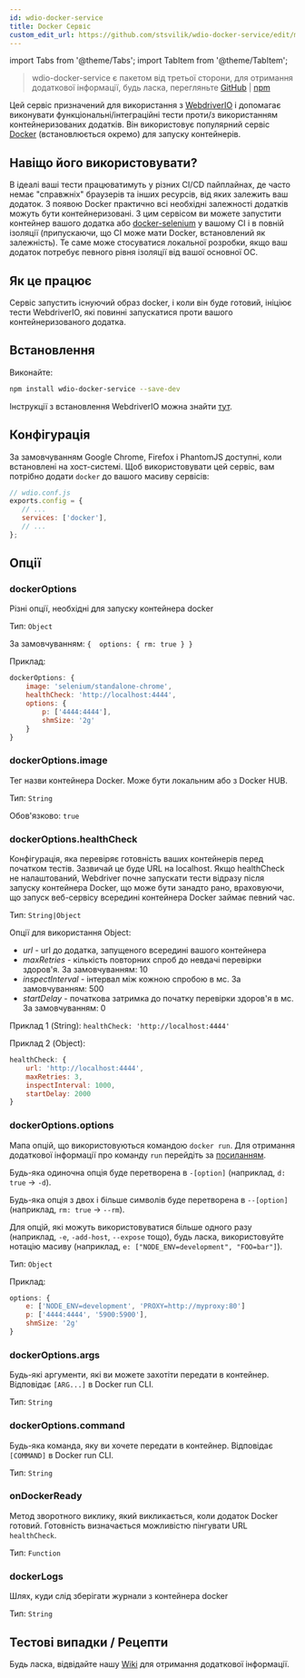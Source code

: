 ```yaml
---
id: wdio-docker-service
title: Docker Сервіс
custom_edit_url: https://github.com/stsvilik/wdio-docker-service/edit/master/README.md
---
```


import Tabs from '@theme/Tabs';
import TabItem from '@theme/TabItem';

> wdio-docker-service є пакетом від третьої сторони, для отримання додаткової інформації, будь ласка, перегляньте [GitHub](https://github.com/stsvilik/wdio-docker-service) | [npm](https://www.npmjs.com/package/wdio-docker-service)

Цей сервіс призначений для використання з [WebdriverIO](http://webdriver.io/) і допомагає виконувати функціональні/інтеграційні тести 
проти/з використанням контейнеризованих додатків. Він використовує популярний сервіс [Docker](https://www.docker.com/) (встановлюється окремо) для запуску контейнерів.

## Навіщо його використовувати?
В ідеалі ваші тести працюватимуть у різних CI/CD пайплайнах, де часто немає "справжніх" браузерів та інших ресурсів,
від яких залежить ваш додаток. З появою Docker практично всі необхідні залежності додатків можуть бути контейнеризовані.
З цим сервісом ви можете запустити контейнер вашого додатка або [docker-selenium](https://github.com/SeleniumHQ/docker-selenium) у вашому CI і в повній ізоляції
(припускаючи, що CI може мати Docker, встановлений як залежність). Те саме може стосуватися локальної розробки, якщо ваш додаток потребує певного рівня
ізоляції від вашої основної ОС.

## Як це працює
Сервіс запустить існуючий образ docker, і коли він буде готовий, ініціює тести WebdriverIO, які повинні запускатися проти вашого контейнеризованого додатка.

## Встановлення

Виконайте:

```bash
npm install wdio-docker-service --save-dev
```

Інструкції з встановлення WebdriverIO можна знайти [тут](https://webdriver.io/docs/gettingstarted).

## Конфігурація
За замовчуванням Google Chrome, Firefox і PhantomJS доступні, коли встановлені на хост-системі.
Щоб використовувати цей сервіс, вам потрібно додати `docker` до вашого масиву сервісів:

```javascript
// wdio.conf.js
exports.config = {
   // ...
   services: ['docker'],
   // ...
};
```

## Опції

### dockerOptions
Різні опції, необхідні для запуску контейнера docker

Тип: `Object`

За замовчуванням: `{ 
    options: {
        rm: true
    }
}`

Приклад:

```javascript
dockerOptions: {
    image: 'selenium/standalone-chrome',
    healthCheck: 'http://localhost:4444',
    options: {
        p: ['4444:4444'],
        shmSize: '2g'
    }
}
```

### dockerOptions.image
Тег назви контейнера Docker. Може бути локальним або з Docker HUB.

Тип: `String`

Обов'язково: `true`

### dockerOptions.healthCheck
Конфігурація, яка перевіряє готовність ваших контейнерів перед початком тестів. Зазвичай це буде URL на localhost.
Якщо healthCheck не налаштований, Webdriver почне запускати тести відразу після запуску контейнера Docker, що
може бути занадто рано, враховуючи, що запуск веб-сервісу всередині контейнера Docker займає певний час.

Тип: `String|Object`

Опції для використання Object:
- *url* - url до додатка, запущеного всередині вашого контейнера
- *maxRetries* - кількість повторних спроб до невдачі перевірки здоров'я. За замовчуванням: 10
- *inspectInterval* - інтервал між кожною спробою в мс. За замовчуванням: 500
- *startDelay* - початкова затримка до початку перевірки здоров'я в мс. За замовчуванням: 0

Приклад 1 (String): `healthCheck: 'http://localhost:4444'`

Приклад 2 (Object):

```javascript
healthCheck: {
    url: 'http://localhost:4444',
    maxRetries: 3,
    inspectInterval: 1000,
    startDelay: 2000
}
```

### dockerOptions.options
Мапа опцій, що використовуються командою `docker run`. Для отримання додаткової інформації про команду `run` перейдіть за [посиланням](https://docs.docker.com/edge/engine/reference/commandline/run/).

Будь-яка одиночна опція буде перетворена в `-[option]` (наприклад, `d: true` -> `-d`).

Будь-яка опція з двох і більше символів буде
перетворена в `--[option]` (наприклад, `rm: true` -> `--rm`).

Для опцій, які можуть використовуватися більше одного разу
(наприклад, `-e`, `-add-host`, `--expose` тощо), будь ласка, використовуйте нотацію масиву (наприклад, `e: ["NODE_ENV=development", "FOO=bar"]`).

Тип: `Object`

Приклад:

```javascript
options: {
    e: ['NODE_ENV=development', 'PROXY=http://myproxy:80']
    p: ['4444:4444', '5900:5900'],
    shmSize: '2g'
}
```

### dockerOptions.args
Будь-які аргументи, які ви можете захотіти передати в контейнер. Відповідає `[ARG...]` в Docker run CLI.

Тип: `String`

### dockerOptions.command
Будь-яка команда, яку ви хочете передати в контейнер. Відповідає `[COMMAND]` в Docker run CLI.

Тип: `String`

### onDockerReady
Метод зворотного виклику, який викликається, коли додаток Docker готовий. Готовність визначається можливістю пінгувати URL `healthCheck`.

Тип: `Function`

### dockerLogs
Шлях, куди слід зберігати журнали з контейнера docker

Тип: `String`

## Тестові випадки / Рецепти
Будь ласка, відвідайте нашу [Wiki](https://github.com/stsvilik/wdio-docker-service/wiki) для отримання додаткової інформації.